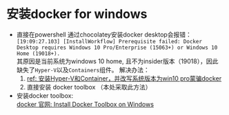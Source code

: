# 安装docker for windows

- 直接在powershell 通过chocolatey安装docker desktop会报错：  
  `[19:09:27.103] [InstallWorkflow] Prerequisite failed: Docker Desktop requires Windows 10 Pro/Enterprise (15063+) or Windows 10 Home (19018+).`  
  其原因是当前系统为windows 10 home, 且不为insider版本（19018），因此缺失了`Hyper-V`以及`Containers`组件。
  解决办法：  
  1. [ref: 安装Hyper-V和Container，并改写系统版本为win10 pro蒙骗docker](https://itnext.io/install-docker-on-windows-10-home-d8e621997c1d)  
  2. 直接安装 docker toolbox （本处采取此方法）  
- 安装docker toolbox:  
  [docker 官网: Install Docker Toolbox on Windows](https://docs.docker.com/toolbox/toolbox_install_windows/)
